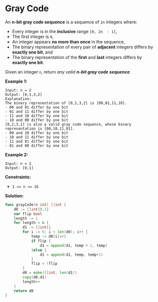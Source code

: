 # Gray Code

An  **n-bit gray code sequence**  is a sequence of  `2n`  integers where:

-   Every integer is in the  **inclusive**  range  `[0, 2n  - 1]`,
-   The first integer is  `0`,
-   An integer appears  **no more than once**  in the sequence,
-   The binary representation of every pair of  **adjacent**  integers differs by  **exactly one bit**, and
-   The binary representation of the  **first**  and  **last**  integers differs by  **exactly one bit**.

Given an integer  `n`, return  _any valid  **n-bit gray code sequence**_.

**Example 1:**

	Input: n = 2
	Output: [0,1,3,2]
	Explanation:
	The binary representation of [0,1,3,2] is [00,01,11,10].
	- 00 and 01 differ by one bit
	- 01 and 11 differ by one bit
	- 11 and 10 differ by one bit
	- 10 and 00 differ by one bit
	[0,2,3,1] is also a valid gray code sequence, whose binary representation is [00,10,11,01].
	- 00 and 10 differ by one bit
	- 10 and 11 differ by one bit
	- 11 and 01 differ by one bit
	- 01 and 00 differ by one bit

**Example 2:**

	Input: n = 1
	Output: [0,1]

**Constraints:**

-   `1 <= n <= 16`

**Solution:**

```go
func grayCode(n int) []int {
    d0 := []int{0,1}
    var flip bool
    length := 1
    for length < n {
        d1 := []int{}
        for i := 0; i < len(d0); i++ {
            temp := d0[i]<<1
            if flip {
                d1 = append(d1, temp + 1, temp)
            }else {
                d1 = append(d1, temp, temp+1)
            }
            flip = !flip
        }
        d0 = make([]int, len(d1))
        copy(d0,d1)
        length++
    }
    return d0
}
```